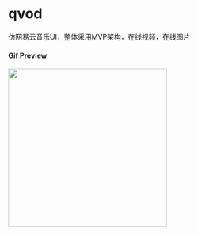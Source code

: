 # qvod

仿网易云音乐UI，整体采用MVP架构，在线视频，在线图片

#### Gif Preview

<img width="320" height=“590” src="https://nj01ct01.baidupcs.com/file/ef316061ac0e4496f84ceb7fee8285cb?bkt=p3-0000ed18da6249dee4066ddc7e56d043678a&fid=1294698210-250528-706167827324779&time=1492743932&sign=FDTAXGERLBHS-DCb740ccc5511e5e8fedcff06b081203-Or5Mj4%2BrhscP4z%2FEyMZpbWwK2SA%3D&to=63&size=16910834&sta_dx=16910834&sta_cs=0&sta_ft=gif&sta_ct=0&sta_mt=0&fm2=MH,Yangquan,Netizen-anywhere,,shanghai,ct&newver=1&newfm=1&secfm=1&flow_ver=3&pkey=0000ed18da6249dee4066ddc7e56d043678a&sl=83034191&expires=8h&rt=pr&r=526592395&mlogid=2561929863886801021&vuk=1294698210&vbdid=213299790&fin=ezgif-2-9b730dd432.gif&fn=ezgif-2-9b730dd432.gif&rtype=1&iv=0&dp-logid=2561929863886801021&dp-callid=0.1.1&hps=1&csl=300&csign=pirGdYI3fl%2BFdtNfkAPFvgb2Gpc%3D&by=themis"></img>

